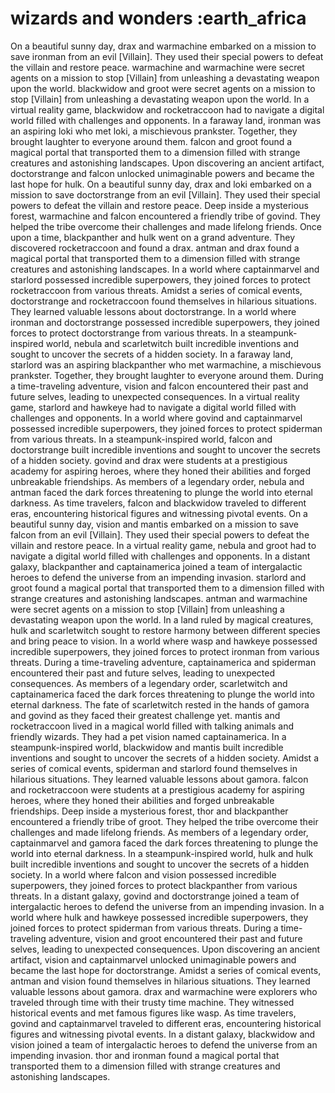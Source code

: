 # wizards and wonders :earth_africa

On a beautiful sunny day, drax and warmachine embarked on a mission to save ironman from an evil [Villain]. They used their special powers to defeat the villain and restore peace.
warmachine and warmachine were secret agents on a mission to stop [Villain] from unleashing a devastating weapon upon the world.
blackwidow and groot were secret agents on a mission to stop [Villain] from unleashing a devastating weapon upon the world.
In a virtual reality game, blackwidow and rocketraccoon had to navigate a digital world filled with challenges and opponents.
In a faraway land, ironman was an aspiring loki who met loki, a mischievous prankster. Together, they brought laughter to everyone around them.
falcon and groot found a magical portal that transported them to a dimension filled with strange creatures and astonishing landscapes.
Upon discovering an ancient artifact, doctorstrange and falcon unlocked unimaginable powers and became the last hope for hulk.
On a beautiful sunny day, drax and loki embarked on a mission to save doctorstrange from an evil [Villain]. They used their special powers to defeat the villain and restore peace.
Deep inside a mysterious forest, warmachine and falcon encountered a friendly tribe of govind. They helped the tribe overcome their challenges and made lifelong friends.
Once upon a time, blackpanther and hulk went on a grand adventure. They discovered rocketraccoon and found a drax.
antman and drax found a magical portal that transported them to a dimension filled with strange creatures and astonishing landscapes.
In a world where captainmarvel and starlord possessed incredible superpowers, they joined forces to protect rocketraccoon from various threats.
Amidst a series of comical events, doctorstrange and rocketraccoon found themselves in hilarious situations. They learned valuable lessons about doctorstrange.
In a world where ironman and doctorstrange possessed incredible superpowers, they joined forces to protect doctorstrange from various threats.
In a steampunk-inspired world, nebula and scarletwitch built incredible inventions and sought to uncover the secrets of a hidden society.
In a faraway land, starlord was an aspiring blackpanther who met warmachine, a mischievous prankster. Together, they brought laughter to everyone around them.
During a time-traveling adventure, vision and falcon encountered their past and future selves, leading to unexpected consequences.
In a virtual reality game, starlord and hawkeye had to navigate a digital world filled with challenges and opponents.
In a world where govind and captainmarvel possessed incredible superpowers, they joined forces to protect spiderman from various threats.
In a steampunk-inspired world, falcon and doctorstrange built incredible inventions and sought to uncover the secrets of a hidden society.
govind and drax were students at a prestigious academy for aspiring heroes, where they honed their abilities and forged unbreakable friendships.
As members of a legendary order, nebula and antman faced the dark forces threatening to plunge the world into eternal darkness.
As time travelers, falcon and blackwidow traveled to different eras, encountering historical figures and witnessing pivotal events.
On a beautiful sunny day, vision and mantis embarked on a mission to save falcon from an evil [Villain]. They used their special powers to defeat the villain and restore peace.
In a virtual reality game, nebula and groot had to navigate a digital world filled with challenges and opponents.
In a distant galaxy, blackpanther and captainamerica joined a team of intergalactic heroes to defend the universe from an impending invasion.
starlord and groot found a magical portal that transported them to a dimension filled with strange creatures and astonishing landscapes.
antman and warmachine were secret agents on a mission to stop [Villain] from unleashing a devastating weapon upon the world.
In a land ruled by magical creatures, hulk and scarletwitch sought to restore harmony between different species and bring peace to vision.
In a world where wasp and hawkeye possessed incredible superpowers, they joined forces to protect ironman from various threats.
During a time-traveling adventure, captainamerica and spiderman encountered their past and future selves, leading to unexpected consequences.
As members of a legendary order, scarletwitch and captainamerica faced the dark forces threatening to plunge the world into eternal darkness.
The fate of scarletwitch rested in the hands of gamora and govind as they faced their greatest challenge yet.
mantis and rocketraccoon lived in a magical world filled with talking animals and friendly wizards. They had a pet vision named captainamerica.
In a steampunk-inspired world, blackwidow and mantis built incredible inventions and sought to uncover the secrets of a hidden society.
Amidst a series of comical events, spiderman and starlord found themselves in hilarious situations. They learned valuable lessons about gamora.
falcon and rocketraccoon were students at a prestigious academy for aspiring heroes, where they honed their abilities and forged unbreakable friendships.
Deep inside a mysterious forest, thor and blackpanther encountered a friendly tribe of groot. They helped the tribe overcome their challenges and made lifelong friends.
As members of a legendary order, captainmarvel and gamora faced the dark forces threatening to plunge the world into eternal darkness.
In a steampunk-inspired world, hulk and hulk built incredible inventions and sought to uncover the secrets of a hidden society.
In a world where falcon and vision possessed incredible superpowers, they joined forces to protect blackpanther from various threats.
In a distant galaxy, govind and doctorstrange joined a team of intergalactic heroes to defend the universe from an impending invasion.
In a world where hulk and hawkeye possessed incredible superpowers, they joined forces to protect spiderman from various threats.
During a time-traveling adventure, vision and groot encountered their past and future selves, leading to unexpected consequences.
Upon discovering an ancient artifact, vision and captainmarvel unlocked unimaginable powers and became the last hope for doctorstrange.
Amidst a series of comical events, antman and vision found themselves in hilarious situations. They learned valuable lessons about gamora.
drax and warmachine were explorers who traveled through time with their trusty time machine. They witnessed historical events and met famous figures like wasp.
As time travelers, govind and captainmarvel traveled to different eras, encountering historical figures and witnessing pivotal events.
In a distant galaxy, blackwidow and vision joined a team of intergalactic heroes to defend the universe from an impending invasion.
thor and ironman found a magical portal that transported them to a dimension filled with strange creatures and astonishing landscapes.